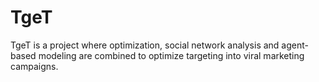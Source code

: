 # TgeT
TgeT is a project where optimization, social network analysis and agent-based modeling are combined to optimize targeting into viral marketing campaigns. 
